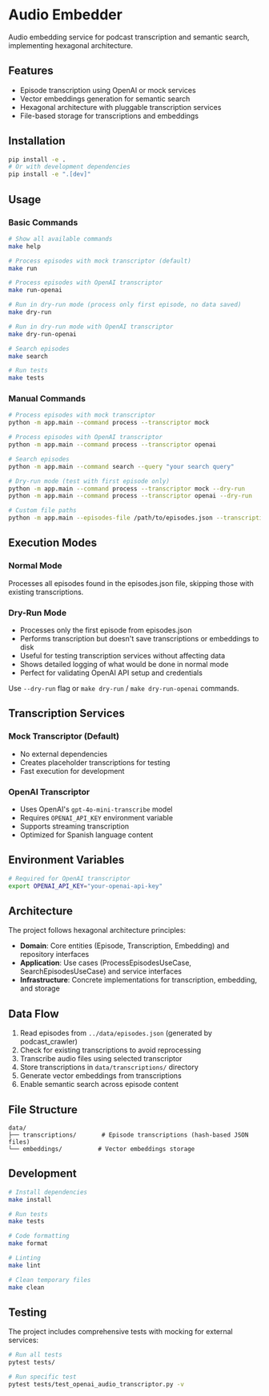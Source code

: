 # Audio Embedder

Audio embedding service for podcast transcription and semantic search, implementing hexagonal architecture.

## Features

- Episode transcription using OpenAI or mock services
- Vector embeddings generation for semantic search
- Hexagonal architecture with pluggable transcription services
- File-based storage for transcriptions and embeddings

## Installation

```bash
pip install -e .
# Or with development dependencies
pip install -e ".[dev]"
```

## Usage

### Basic Commands

```bash
# Show all available commands
make help

# Process episodes with mock transcriptor (default)
make run

# Process episodes with OpenAI transcriptor
make run-openai

# Run in dry-run mode (process only first episode, no data saved)
make dry-run

# Run in dry-run mode with OpenAI transcriptor
make dry-run-openai

# Search episodes
make search

# Run tests
make tests
```

### Manual Commands

```bash
# Process episodes with mock transcriptor
python -m app.main --command process --transcriptor mock

# Process episodes with OpenAI transcriptor
python -m app.main --command process --transcriptor openai

# Search episodes
python -m app.main --command search --query "your search query"

# Dry-run mode (test with first episode only)
python -m app.main --command process --transcriptor mock --dry-run
python -m app.main --command process --transcriptor openai --dry-run

# Custom file paths
python -m app.main --episodes-file /path/to/episodes.json --transcriptions-dir /path/to/transcriptions
```

## Execution Modes

### Normal Mode
Processes all episodes found in the episodes.json file, skipping those with existing transcriptions.

### Dry-Run Mode
- Processes only the first episode from episodes.json
- Performs transcription but doesn't save transcriptions or embeddings to disk
- Useful for testing transcription services without affecting data
- Shows detailed logging of what would be done in normal mode
- Perfect for validating OpenAI API setup and credentials

Use `--dry-run` flag or `make dry-run` / `make dry-run-openai` commands.

## Transcription Services

### Mock Transcriptor (Default)
- No external dependencies
- Creates placeholder transcriptions for testing
- Fast execution for development

### OpenAI Transcriptor
- Uses OpenAI's `gpt-4o-mini-transcribe` model
- Requires `OPENAI_API_KEY` environment variable
- Supports streaming transcription
- Optimized for Spanish language content

## Environment Variables

```bash
# Required for OpenAI transcriptor
export OPENAI_API_KEY="your-openai-api-key"
```

## Architecture

The project follows hexagonal architecture principles:

- **Domain**: Core entities (Episode, Transcription, Embedding) and repository interfaces
- **Application**: Use cases (ProcessEpisodesUseCase, SearchEpisodesUseCase) and service interfaces
- **Infrastructure**: Concrete implementations for transcription, embedding, and storage

## Data Flow

1. Read episodes from `../data/episodes.json` (generated by podcast_crawler)
2. Check for existing transcriptions to avoid reprocessing
3. Transcribe audio files using selected transcriptor
4. Store transcriptions in `data/transcriptions/` directory
5. Generate vector embeddings from transcriptions
6. Enable semantic search across episode content

## File Structure

```
data/
├── transcriptions/       # Episode transcriptions (hash-based JSON files)
└── embeddings/          # Vector embeddings storage
```

## Development

```bash
# Install dependencies
make install

# Run tests
make tests

# Code formatting
make format

# Linting
make lint

# Clean temporary files
make clean
```

## Testing

The project includes comprehensive tests with mocking for external services:

```bash
# Run all tests
pytest tests/

# Run specific test
pytest tests/test_openai_audio_transcriptor.py -v
```